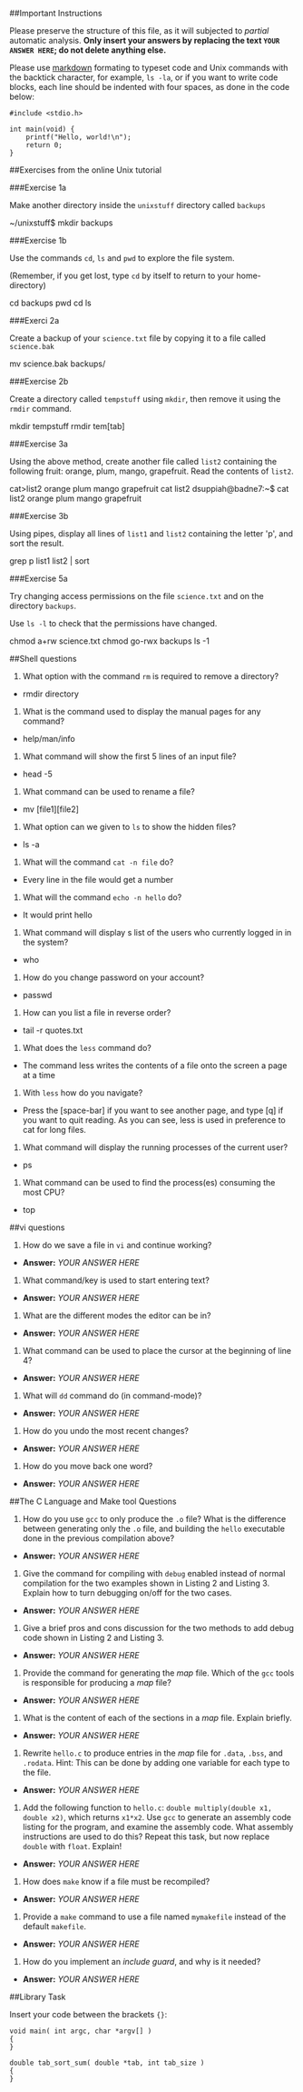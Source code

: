 ##Important Instructions

Please preserve the structure of this file, as it will subjected to *partial*
automatic analysis. **Only insert your answers by replacing the text `YOUR ANSWER HERE`; do not delete anything else.** 

Please use [markdown](https://help.github.com/articles/markdown-basics) formating to typeset code and Unix commands with the backtick character, for example, `ls -la`, or if you want to write code blocks, each line should be indented with four spaces, as done in the code below:

    #include <stdio.h>
    
    int main(void) {
    	printf("Hello, world!\n");
    	return 0;
    }


##Exercises from the online Unix tutorial

###Exercise 1a

Make another directory inside the `unixstuff` directory called `backups`

~/unixstuff$ mkdir backups

###Exercise 1b

Use the commands `cd`, `ls` and `pwd` to explore the file system.

(Remember, if you get lost, type `cd` by itself to return to your home-directory)

cd backups pwd cd ls

###Exerci 2a

Create a backup of your `science.txt` file by copying it to a file called `science.bak`

mv science.bak backups/

###Exercise 2b

Create a directory called `tempstuff` using `mkdir`, then remove it using the `rmdir` command.

mkdir tempstuff rmdir tem[tab]


###Exercise 3a

Using the above method, create another file called `list2` containing the following fruit: orange, plum, mango, grapefruit. Read the contents of `list2`.

cat>list2 orange plum mango grapefruit cat list2 dsuppiah@badne7:~$ cat list2 orange plum mango grapefruit

###Exercise 3b

Using pipes, display all lines of `list1` and `list2` containing the letter 'p', and sort the result.

grep p list1 list2 | sort

###Exercise 5a

Try changing access permissions on the file `science.txt` and on the directory `backups`.

Use `ls -l` to check that the permissions have changed.

chmod a+rw science.txt chmod go-rwx backups ls -1

##Shell questions

1. What option with the command `rm` is required to remove a directory?
  - rmdir directory
1. What is the command used to display the manual pages for any command?
  - help/man/info
1. What command will show the first 5 lines of an input file?
  - head -5
1. What command can be used to rename a file?
  - mv [file1][file2]
1. What option can we given to `ls` to show the hidden files?
  - ls -a
1. What will the command `cat -n file` do?
  - Every line in the file would get a number
1. What will the command `echo -n hello` do?
  - It would print hello
1. What command will display s list of the users who currently logged in in the system?
  - who
1. How do you change password on your account?
  - passwd
1. How can you list a file in reverse order?
  - tail -r quotes.txt
1. What does the `less` command do?
  - The command less writes the contents of a file onto the screen a page at a time
1. With `less` how do you navigate?
  - Press the [space-bar] if you want to see another page, and type [q] if you want to quit reading. As you can see, less is used in preference to cat for long files.
1. What command will display the running processes of the current user?
  - ps
1. What command can be used to find the process(es) consuming the most CPU?
  - top

##vi questions
1. How do we save a file in `vi` and continue working?
  - **Answer:** *YOUR ANSWER HERE*
1. What command/key is used to start entering text?
  - **Answer:** *YOUR ANSWER HERE*
1. What are the different modes the editor can be in?
  - **Answer:** *YOUR ANSWER HERE*
1. What command can be used to place the cursor at the beginning of line 4?
  - **Answer:** *YOUR ANSWER HERE*
1. What will `dd` command do (in command-mode)?
  - **Answer:** *YOUR ANSWER HERE*
1. How do you undo the most recent changes?
  - **Answer:** *YOUR ANSWER HERE*
1. How do you move back one word?
  - **Answer:** *YOUR ANSWER HERE*

##The C Language and Make tool Questions

1. How do you use `gcc` to only produce the `.o` file?  What is the difference between generating only the `.o` file, and building the `hello` executable done in the previous compilation above?
  - **Answer:** *YOUR ANSWER HERE*
1. Give the command for compiling with `debug` enabled instead of normal compilation for the two examples shown in Listing 2 and Listing 3. Explain how to turn debugging on/off for the two cases.
  - **Answer:** *YOUR ANSWER HERE*
1. Give a brief pros and cons discussion for the two methods to add debug code shown in Listing 2 and Listing 3.
  - **Answer:** *YOUR ANSWER HERE*
1. Provide the command for generating the *map* file. Which of the `gcc` tools is responsible for producing a *map* file?
  - **Answer:** *YOUR ANSWER HERE*
1. What is the content of each of the sections in a *map* file. Explain briefly.
  - **Answer:** *YOUR ANSWER HERE*
1. Rewrite `hello.c` to produce entries in the *map* file for `.data`, `.bss`, and `.rodata`. Hint: This can be done by adding one variable for each type to the file.
  - **Answer:** *YOUR ANSWER HERE*
1. Add the following function to `hello.c`: `double multiply(double x1, double x2)`, which returns `x1*x2`. Use `gcc` to generate an assembly code listing for the program, and examine the assembly code. What assembly instructions are used to do this? Repeat this task, but now replace `double` with `float`. Explain!
  - **Answer:** *YOUR ANSWER HERE*
1. How does `make` know if a file must be recompiled?
  - **Answer:** *YOUR ANSWER HERE*
1. Provide a `make` command to use a file named `mymakefile` instead of the default `makefile`.
  - **Answer:** *YOUR ANSWER HERE*
1. How do you implement an *include guard*, and why is it needed?
  - **Answer:** *YOUR ANSWER HERE*

##Library Task

Insert your code between the brackets `{}`:

    void main( int argc, char *argv[] )
	{
    }
    
	double tab_sort_sum( double *tab, int tab_size )
	{
	}


